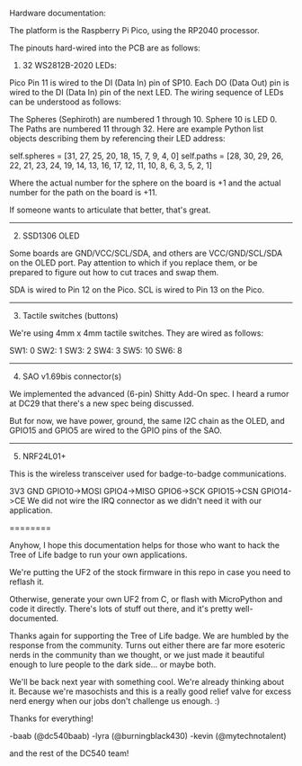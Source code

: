 Hardware documentation:

The platform is the Raspberry Pi Pico, using the RP2040 processor.

The pinouts hard-wired into the PCB are as follows:

1. 32 WS2812B-2020 LEDs:

Pico Pin 11 is wired to the DI (Data In) pin of SP10. Each DO (Data Out) pin is wired to the DI (Data In) pin of the next LED.
The wiring sequence of LEDs can be understood as follows: 

The Spheres (Sephiroth) are numbered 1 through 10. Sphere 10 is LED 0.
The Paths are numbered 11 through 32. 
Here are example Python list objects describing them by referencing their LED address:

self.spheres = [31, 27, 25, 20, 18, 15, 7, 9, 4, 0]
self.paths = [28, 30, 29, 26, 22, 21, 23, 24, 19, 14, 13, 16, 17, 12, 11, 10, 8, 6, 3, 5, 2, 1]

Where the actual number for the sphere on the board is +1
and the actual number for the path on the board is +11.

If someone wants to articulate that better, that's great.

--------

2. SSD1306 OLED

Some boards are GND/VCC/SCL/SDA, and others are VCC/GND/SCL/SDA on the OLED port. Pay attention to which if you replace them, 
or be prepared to figure out how to cut traces and swap them.

SDA is wired to Pin 12 on the Pico.
SCL is wired to Pin 13 on the Pico.

--------

3. Tactile switches (buttons)

We're using 4mm x 4mm tactile switches. They are wired as follows:

SW1: 0
SW2: 1
SW3: 2
SW4: 3
SW5: 10
SW6: 8

--------

4. SAO v1.69bis connector(s)

We implemented the advanced (6-pin) Shitty Add-On spec. I heard a rumor at DC29 that there's a new spec being discussed.

But for now, we have power, ground, the same I2C chain as the OLED, and GPIO15 and GPIO5 are wired to the GPIO pins of the SAO.

--------

5. NRF24L01+

This is the wireless transceiver used for badge-to-badge communications.

3V3
GND
GPIO10->MOSI
GPIO4->MISO
GPIO6->SCK
GPIO15->CSN
GPIO14->CE
We did not wire the IRQ connector as we didn't need it with our application.

========

Anyhow, I hope this documentation helps for those who want to hack the Tree of Life badge to run your own applications.

We're putting the UF2 of the stock firmware in this repo in case you need to reflash it.

Otherwise, generate your own UF2 from C, or flash with MicroPython and code it directly. There's lots of stuff out there, and it's
pretty well-documented.

Thanks again for supporting the Tree of Life badge. We are humbled by the response from the community. Turns out either there are
far more esoteric nerds in the community than we thought, or we just made it beautiful enough to lure people to the dark side...
or maybe both.

We'll be back next year with something cool. We're already thinking about it. Because we're masochists and this is a really good 
relief valve for excess nerd energy when our jobs don't challenge us enough. :)

Thanks for everything!

-baab (@dc540baab)
-lyra (@burningblack430)
-kevin (@mytechnotalent)

and the rest of the DC540 team!
